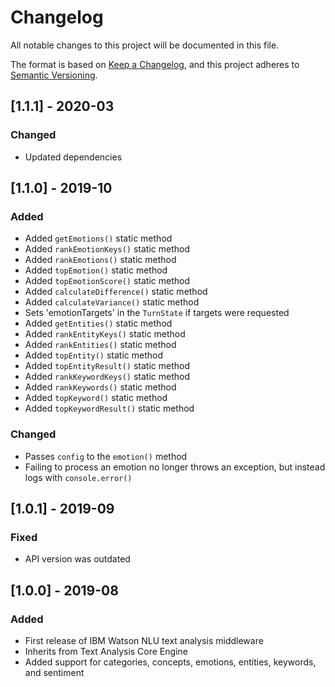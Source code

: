 # Changelog
All notable changes to this project will be documented in this file.

The format is based on [Keep a Changelog](https://keepachangelog.com/en/1.0.0/),
and this project adheres to [Semantic Versioning](https://semver.org/spec/v2.0.0.html).

## [1.1.1] - 2020-03
### Changed
- Updated dependencies

## [1.1.0] - 2019-10
### Added
- Added `getEmotions()` static method
- Added `rankEmotionKeys()` static method
- Added `rankEmotions()` static method
- Added `topEmotion()` static method
- Added `topEmotionScore()` static method
- Added `calculateDifference()` static method
- Added `calculateVariance()` static method
- Sets 'emotionTargets' in the `TurnState` if targets were requested
- Added `getEntities()` static method
- Added `rankEntityKeys()` static method
- Added `rankEntities()` static method
- Added `topEntity()` static method
- Added `topEntityResult()` static method
- Added `rankKeywordKeys()` static method
- Added `rankKeywords()` static method
- Added `topKeyword()` static method
- Added `topKeywordResult()` static method

### Changed
- Passes `config` to the `emotion()` method
- Failing to process an emotion no longer throws an exception, but instead logs with `console.error()`

## [1.0.1] - 2019-09
### Fixed
- API version was outdated

## [1.0.0] - 2019-08
### Added
- First release of IBM Watson NLU text analysis middleware
- Inherits from Text Analysis Core Engine
- Added support for categories, concepts, emotions, entities, keywords, and sentiment